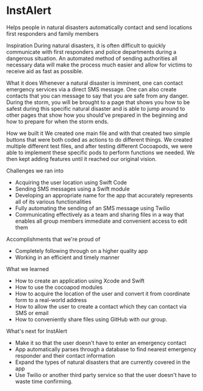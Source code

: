 # InstAlert
Helps people in natural disasters automatically contact and send locations first responders and family members

Inspiration
During natural disasters, it is often difficult to quickly communicate with first responders and police departments during a dangerous situation. An automated method of sending authorities all necessary data will make the process much easier and allow for victims to receive aid as fast as possible.

What it does
Whenever a natural disaster is imminent, one can contact emergency services via a direct SMS message. One can also create contacts that you can message to say that you are safe from any danger. During the storm, you will be brought to a page that shows you how to be safest during this specific natural disaster and is able to jump around to other pages that show how you should’ve prepared in the beginning and how to prepare for when the storm ends.

How we built it
We created one main file and with that created two simple buttons that were both coded as actions to do different things. We created multiple different test files, and after testing different Cocoapods, we were able to implement these specific pods to perform functions we needed. We then kept adding features until it reached our original vision.

Challenges we ran into
- Acquiring the user location using Swift Code
- Sending SMS messages using a Swift module
- Developing an appropriate name for the app that accurately represents all of its various functionalities
- Fully automating the sending of an SMS message using Twilio
- Communicating effectively as a team and sharing files in a way that enables all group members immediate and convenient access to edit them

Accomplishments that we're proud of
- Completely following through on a higher quality app
- Working in an efficient and timely manner

What we learned
- How to create an application using Xcode and Swift
- How to use the cocoapod modules
- How to acquire the location of the user and convert it from coordinate form to a real-world address
- How to allow the user to create a contact which they can contact via SMS or email
- How to conveniently share files using GitHub with our group.

What's next for InstAlert
- Make it so that the user doesn't have to enter an emergency contact
- App automatically parses through a database to find nearest emergency responder and their contact information
- Expand the types of natural disasters that are currently covered in the app
- Use Twilio or another third party service so that the user doesn't have to waste time confirming.

